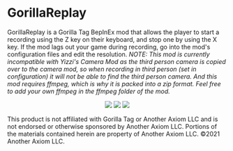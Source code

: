 # GorillaReplay

GorillaReplay is a Gorilla Tag BepInEx mod that allows the player to start a recording using the Z key on their keyboard, and stop one by using the X key. If the mod lags out your game during recording, go into the mod's configuration files and edit the resolution. *NOTE: This mod is currently incompatible with Yizzi's Camera Mod as the third person camera is copied over to the camera mod, so when recording in third person (set in configuration) it will not be able to find the third person camera. And this mod requires ffmpeg, which is why it is packed into a zip format. Feel free to add your own ffmpeg in the ffmpeg folder of the mod.*

<p align="center">
	<a href="https://github.com/zaynethedev/GorillaReplay/releases"><img src="https://img.shields.io/github/v/release/zaynethedev/GorillaReplay?label=version?style=for-the-badge"></a>
	<a href="https://github.com/zaynethedev/GorillaReplay/releases/latest"><img src="https://img.shields.io/github/downloads/zaynethedev/GorillaReplay/latest/GorillaReplay.zip?style=for-the-badge"></a>
	<a href="https://discord.gg/v9yKVNgwds"><img src="https://img.shields.io/badge/discord-11%20online-blueviolet?style=for-the-badge"></a>
</p>

This product is not affiliated with Gorilla Tag or Another Axiom LLC and is not endorsed or otherwise sponsored by Another Axiom LLC. Portions of the materials contained herein are property of Another Axiom LLC. ©2021 Another Axiom LLC.
